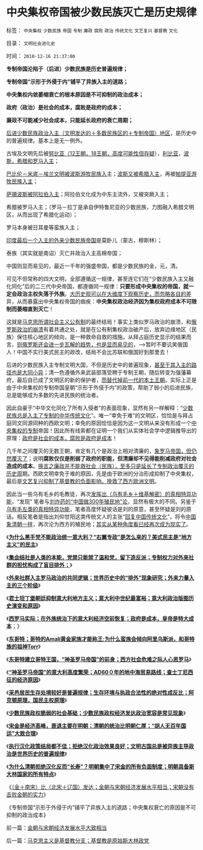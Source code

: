# 中央集权帝国被少数民族灭亡是历史规律

标签： `中央集权` `少数民族` `帝国` `专制` `廉政` `腐败` `政治` `传统文化` `文艺复兴` `基督教` `文化` 

目录： `文明社会进化史`

时间： `2010-12-16 21:37:00`

**专制帝国沦陷于（后进）少数民族是历史普遍规律；**

**专制帝国“示形于外侵于内”铺平了异族入主的道路；**

**中央集权内敛萎缩衰亡的根本原因是不可抑制的政治成本；**

**政府（政治）是社会的成本，腐败是政府的成本；**

**廉政不可能减少社会成本，只能延长政府的衰亡周期；**

[后进少数民族政治入主（文明发达的＋多数民族区的＋专制帝国）地区](../../../2010/12/15/北魏汉化速亡；金辽满清拒绝汉化反而长寿？.md)，是历史中的普遍规律。基本上是无一例外。

古埃及文明先后被[努比亚（12王朝，18王朝，高度可能性但存疑](../../../2010/5/5/世界上第一次保护野生动物的国际战争.md)），[利比亚](../../../2010/5/25/古埃及的大明朝不可避免的沦陷.md)，[波斯，希腊和罗马入主](../../../2010/5/25/古埃及八旗子弟最后的抵抗；落后就是要被灭绝的！.md)；

[巴比伦－米底－埃兰文明被波斯游牧民族入](../../../2010/4/16/两河文明古国总是灭亡于北方和东方的“灾民”.md)主；[波斯又被希腊入主](../../../2010/5/26/东方大帝国为什么很容易被少数外族征服？.md)，再被[帕提亚游牧民族入主](../../../2010/9/11/罗马－波斯的民族主义，和美国.md)；

[萨珊波斯被阿拉伯入主](../../../2010/5/22/阿拉伯帝国崛起和王朝灭亡的内因.md)；阿拉伯文化成为中东主流外，又被突厥入主；

希腊被罗马入主；（罗马－拉丁是承自伊特鲁尼亚的少数民族，力图融入希腊文明区，从而出现了希腊化运动）；

罗马本身被日耳曼等蛮族入主；

[印度最后一个入主的外来少数民族帝国](../../../2008/12/23/印度信仰，沉重的精神负担.md)是莫卧儿（蒙古，穆斯林）；

泰族（其实就是南诏）灭亡并政治入主高棉帝国；

中国则显而易见的，最近一千年的强盛帝国，都是少数民族的金，元，清。

可见不但常称的四大文明，全部遵循这一规律，甚至连它们在“少数民族入主又融化同化”后的二三代中央帝国，都遵循同一规律：**只要形成中央集权的帝国，就一定会政治主权失落于外族**。[大历史观可以在大维度下观察历史，而忽略各自的差](../../../2010/4/21/大维度历史观允许在细节上“自圆其说”.md)异，从而暴露出中央集权帝国的痼疾：**中央集权政治经济因为集权政府成本不可限制而萎缩直到灭亡**！

这就是[马克思所谓社会主义公有制](../../../2009/9/14/历史蒙太奇的反垄断和社会主义公有制.md)的最终结局！事实上类似罗马政治的崩溃，和[俄罗斯政治的崩溃](../../../2009/8/4/苏东巨变的真相是苏联并没有消失.md)有着共通之处，就是在公有制集权政治破产后，放弃边缘地区（民族）保住核心地区的倾向，是一种救命自救的措施。从拜占庭历史显示的结果而言，[则俄罗斯还会进一步瓦解的趋势，也是显而易见的](http://hi.baidu.com/darthchn/blog/item/12548d9a8657bcb8c9eaf4b8.html)，——>暂时不要讥笑俄国人！中国不实行美式民主的政改，结局不会比苏联和俄国好到那里去！

后进的少数民族入主专制文明大国，不但是历史中的普遍现象，[甚至于其入主的路径也是大同小异](../../../2010/12/14/少数民族政权脆弱的政治基础和相对宽容的现象.md)；清一色遵循外来武装部落受聘于专制王朝，随后转变为强藩幕府，最后自已成了文明区的新的保护者，[而替代掉前一代的本土王朝](../../../2010/3/22/中国应该开始学会讲实力.md)。实际上正是由于中央集权的专制帝国皇朝“示形于外侵于内”的政策，帮助了弱小的后进民族，总是能够成为多数的先进民族的统治者。

因此自豪于“中华文化同化了所有入侵者”的表面现象，显然有另一样解释：“[少数民族总是入主了专制的中华传统文化](../../../2009/7/11/以传统文化对抗普世价值观是形同自杀.md)”。唯一“幸免于难”的文明区，恰恰是与拜占庭同文同源同种的西欧文明；幸免的原因恰恰是因为这一文明从来没有形成一个[中央集权的专制](../../../2010/11/10/罗马崩溃是基督教入主的代价.md)帝国！因此所有线索都在证明一个我们从实体社会学中逻辑推导出的原理：[政府是社会的成本，腐败是政府是成本](../../../2010/2/26/行政是社会的成本，而腐败是行政的成本.md)！

几千年之间覆灭的无数王朝，肯定有几个是政治上相对清廉的，[象罗马帝国，但仍然覆灭了](../../../2010/10/31/中央集权的本质是中央集“税”；中国垂危在1900／1940.md)；说明**腐败仅仅是削弱了政府的职能，但清廉却不见得能削减政府对社会造成的成本**。[换言之廉政并不能救社会（民族），至多只是延长了专制政治覆灭的历史周](../../../2010/9/7/奥勒良路线，廉政无法挽救罗马.md)期。西欧文明幸免于难的原因，先是由于欧洲的分治形成抑制了中央集权，最后是[文艺复兴抑制了基督教的负面影响，挽救了西方欧洲文明](../../../2010/6/1/资本积累阻碍工业革命！有大众需求，才有工业革命！.md)。

因此当一些乌有毛乡的毛教徒，再次[发挥出（乌有毛乡＋维基解密）的真相特异功能](../../../2010/12/15/不要利用维基解密；非法的“真相”不是真相.md)，“发现” 笔者与[刘炸药的“中国做300年殖民地”论](http://cid-36d976e82bb7123d.spaces.live.com/blog/cns!36D976E82BB7123D!1897.entry)，显然有极大的不同。另鉴于[乌有毛左类的真相特异功能](http://cid-36d976e82bb7123d.spaces.live.com/blog/cns!36D976E82BB7123D!1898.entry)，笔者高度怀疑彼话是刘的原意，甚至怀疑是刘的原话。相反笔者是指出刘仰甘阳这类传统文人的主张“[回复中国传统文化](../../../2009/3/24/为什么有中国特色的四不象是不稳定的系统.md)”，将令[中国象清朝一样](../../../2010/10/30/辛丑“东南互保”保中华一脉能存没有象非洲一样被瓜分.md)，再次沦为西方的殖民地；[其实从某种角度看已经再次成为现实了](../../../2007/8/27/中国社会利益大动脉出血.md)。

《[**为什么黑手党不能政治统一意大利？“右翼专政”是怎么来的？美式民主是“地方主义”的民主**](../../../2010/12/12/为什么黑手党不能政治统一意大利？.md)》

《[**集会结社是人类的本能，党禁只能禁了温和党，留下造反派；专制权力对外来社群的担忧构成了盲目排外；**](../../../2010/12/12/为什么专制帝国灭亡后多是蛮族胜出？.md)》

《[**外来社群入主罗马政治的共同逻辑；世界历史中的“排外”现象研究；外来力量入主的三个阶级**](../../../2010/12/12/世界历史中的“排外”现象研究.md)》

《[**君士坦丁堡朝廷抑制意大利地方主义；意大利中世纪最富裕；意大利政治版图历史演变和原因**](../../../2010/12/12/意大利地方主义和政治版图历史演变和原因.md)》

《[**西罗马实际；在外族统治下的意大利经济空前恢复；政府是成本，皇帝是特大成本**](../../../2010/12/13/帝国政府是大成本，罗马皇帝是特大成本.md)；》

《[**东哥特；哥特的Amali黄金家族才能称王;为什么蛮族会倾向阿里乌斯派，和哥特族的祖神Torr**](../../../2010/12/13/东哥特的历史，东哥特的战争,哥特人的神Torr.md)》

《[**东哥特建立哥特王国，“神圣罗马帝国”的前身；西方社会危难之际人心思罗马**](../../../2010/12/13/“神圣罗马帝国”，西方危难之际思罗马.md)》

《[**“神圣罗马帝国”的意大利高度繁荣；AD60０年的地中海贸易路线；查士丁尼西征的经济原因**](../../../2010/12/14/“神圣罗马帝国”的意大利高度繁荣.md)》

《[**采邑居民生存处境较好是普遍规律；生存环境与执政合法性的绝对性成反比；阿克顿原理，国民主权原理**](../../../2010/12/14/采邑和皇权，阿克顿勋爵和国民主权原理.md)》

《[**少数民族政权脆弱的社会基础；少数民族政权经济发达政治宽容是常见现象**](../../../2010/12/14/少数民族政权脆弱的政治基础和相对宽容的现象.md)》

《[**宋金是经济高峰，衰退主要在明朝；清朝的统治比明朝仁厚；“胡人无百年国运”大致合理**](../../../2010/12/15/宋金是经济高峰,“胡人无百年国运”大致合理.md)》

《[**执行汉化政策结局都不佳；拒绝汉化政治效果良好；文明古国总是被异族主导政治是世界历史的普遍规律**](../../../2010/12/15/北魏汉化速亡；金辽满清拒绝汉化反而长寿？.md)》

《[**为什么清朝拒绝汉化反而“长寿”？明朝集中了宋金的所有负面制度；明朝具备斯大林国家的所有特点**](../../../2010/12/15/明朝集中了宋金所有负面制度，清朝拒绝汉化.md)》

《[（金＋南宋）比（北宋＋辽国）发达；金朝与宋朝经济发展水平相当；宋朝没有击败金朝的实力](../../../2010/12/16/金朝与宋朝经济发展水平大致相当.md)》

《专制帝国“示形于外侵于内”铺平了异族入主的道路；中央集权衰亡的原因是不可抑制的政治成本》



前一篇：[金朝与宋朝经济发展水平大致相当](../../../2010/12/16/金朝与宋朝经济发展水平大致相当.md)

后一篇：[马克思主义是基督教分支；基督教是原始斯大林政党](../../../2010/12/16/马克思主义是基督教分支；基督教是原始斯大林政党.md)